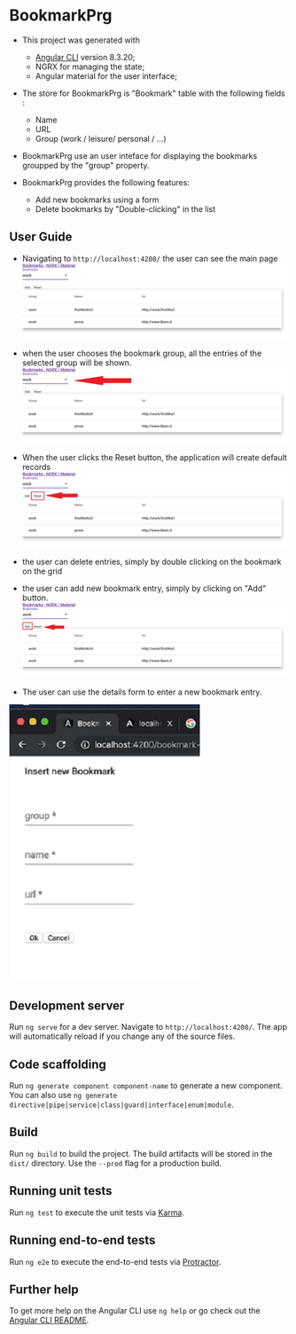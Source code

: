 # BookmarkPrg

* This project was generated with 
  * [Angular CLI](https://github.com/angular/angular-cli) version 8.3.20;
  * NGRX for managing the state;
  * Angular material for the user interface;

 * The store for BookmarkPrg is "Bookmark" table with the following fields :
   * Name
   * URL
   * Group (work / leisure/ personal / ...)
 
 * BookmarkPrg use an user inteface for displaying the bookmarks groupped by the "group" property.
 
 * BookmarkPrg provides the following features:
   * Add new bookmarks using a form
   * Delete bookmarks by "Double-clicking" in the list
  
## User Guide

* Navigating to `http://localhost:4200/` the user can see the main page 
![Screenshot](MainForm.png) 

* when the user chooses the bookmark group, all the entries of the selected group will be shown.
![Screenshot](MainFormChoose.png)  

* When the user clicks the Reset button, the application will create default records
![Screenshot](MainFormReset.png)  

* the user can delete entries, simply by double clicking on the bookmark on the grid

* the user can add new bookmark entry, simply by clicking on "Add" button.
![Screenshot](MainFormAdd.png)  

* The user can use the details form to enter a new bookmark entry.


![Screenshot](DetailForm.png)  



## Development server

Run `ng serve` for a dev server. Navigate to `http://localhost:4200/`. The app will automatically reload if you change any of the source files.

## Code scaffolding

Run `ng generate component component-name` to generate a new component. You can also use `ng generate directive|pipe|service|class|guard|interface|enum|module`.

## Build

Run `ng build` to build the project. The build artifacts will be stored in the `dist/` directory. Use the `--prod` flag for a production build.

## Running unit tests

Run `ng test` to execute the unit tests via [Karma](https://karma-runner.github.io).

## Running end-to-end tests

Run `ng e2e` to execute the end-to-end tests via [Protractor](http://www.protractortest.org/).

## Further help

To get more help on the Angular CLI use `ng help` or go check out the [Angular CLI README](https://github.com/angular/angular-cli/blob/master/README.md).

